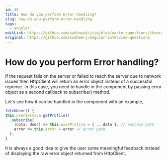 ```yaml
---
id: 39
title: How do you perform Error handling?
slug: how-do-you-perform-error-handling
tags:
  - angular
editLink: https://github.com/sakhnyuk/jsiq/blob/master/questions/theory/angular/39.md
original: https://github.com/sudheerj/angular-interview-questions
---
```


# How do you perform Error handling?

If the request fails on the server or failed to reach the server due to network issues then HttpClient will return an error object instead of a successful reponse. In this case, you need to handle in the component by passing error object as a second callback to subscribe() method.

Let's see how it can be handled in the component with an example,

```javascript
fetchUser() {
this.userService.getProfile()
  .subscribe(
    (data: User) => this.userProfile = { ...data }, // success path
    error => this.error = error // error path
  );
}
```

It is always a good idea to give the user some meaningful feedback instead of displaying the raw error object returned from HttpClient.